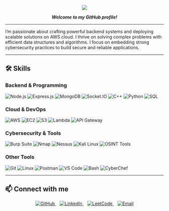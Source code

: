 <p align="center">
  <img src="https://img.shields.io/badge/Hi!%20I%27m%20Janithashri-000000?style=for-the-badge&logoColor=white&labelColor=000000&color=4f46e5&gradient=to-r&logo=data:image/svg+xml;base64,PHN2ZyBmaWxsPSIjZmZmIiB4bWxucz0iaHR0cDovL3d3dy53My5vcmcvMjAwMC9zdmciIHdpZHRoPSIxNiIgaGVpZ2h0PSIxNiI+PHBhdGggZD0iTTggMEMzLjU4IDAgMCAzLjU4IDAgOCAwIDEyLjQyIDMuNTggMTYgOCAxNiAxMi40MiAxNiAxNiAxMi40MiAxNiA4IDE2IDEyLjQyIDAgMTYiIGZpbGw9IndoaXRlIi8+PC9zdmc+"/>
</p>

<p align="center">
  <strong><em>Welcome to my GitHub profile!</em></strong>
</p>

---

I’m passionate about crafting powerful backend systems and deploying scalable solutions on AWS cloud.
I thrive on solving complex problems with efficient data structures and algorithms.
I focus on embedding strong cybersecurity practices to build secure and reliable applications.

---

## 🛠️ Skills

### Backend & Programming
![Node.js](https://img.shields.io/badge/-Node.js-000?&logo=node.js)
![Express.js](https://img.shields.io/badge/-Express.js-000?&logo=express)
![MongoDB](https://img.shields.io/badge/-MongoDB-000?&logo=mongodb)
![Socket.IO](https://img.shields.io/badge/-Socket.IO-000?&logo=socket.io)
![C++](https://img.shields.io/badge/-C++-000?&logo=c%2b%2b)
![Python](https://img.shields.io/badge/-Python-000?&logo=python)
![SQL](https://img.shields.io/badge/-MySQL-000?&logo=mysql)

### Cloud & DevOps
![AWS](https://img.shields.io/badge/-AWS-000?&logo=amazon-aws)
![EC2](https://img.shields.io/badge/-EC2-000?&logo=amazon-aws)
![S3](https://img.shields.io/badge/-S3-000?&logo=amazon-aws)
![Lambda](https://img.shields.io/badge/-Lambda-000?&logo=amazon-aws)
![API Gateway](https://img.shields.io/badge/-API%20Gateway-000?&logo=amazon-aws)

### Cybersecurity & Tools
![Burp Suite](https://img.shields.io/badge/-Burp_Suite-000?&logo=portswigger)
![Nmap](https://img.shields.io/badge/-Nmap-000?&logo=nmap)
![Nessus](https://img.shields.io/badge/-Nessus-000?&logo=nessus)
![Kali Linux](https://img.shields.io/badge/-Kali_Linux-000?&logo=kali-linux)
![OSINT Tools](https://img.shields.io/badge/-OSINT-000?&logo=google)

### Other Tools
![Git](https://img.shields.io/badge/-Git-000?&logo=git)
![Linux](https://img.shields.io/badge/-Linux-000?&logo=linux)
![Postman](https://img.shields.io/badge/-Postman-000?&logo=postman)
![VS Code](https://img.shields.io/badge/-VS_Code-000?&logo=visual-studio-code)
![Bash](https://img.shields.io/badge/-Bash-000?&logo=gnu-bash)
![CyberChef](https://img.shields.io/badge/-CyberChef-000?&logo=chef)

---

## 📫 Connect with me  
<p align="center">
  <a href="https://github.com/janihashri" target="_blank" rel="noopener noreferrer">
    <img alt="GitHub" src="https://img.shields.io/badge/GitHub-%2312100E.svg?style=flat&logo=github&logoColor=white" />
  </a> &nbsp;&nbsp;
  <a href="https://linkedin.com/in/janihashri" target="_blank" rel="noopener noreferrer">
    <img alt="LinkedIn" src="https://img.shields.io/badge/LinkedIn-%230077B5.svg?style=flat&logo=linkedin&logoColor=white" />
  </a> &nbsp;&nbsp;
  <a href="https://leetcode.com/janihashri" target="_blank" rel="noopener noreferrer">
    <img alt="LeetCode" src="https://img.shields.io/badge/LeetCode-%23000000.svg?style=flat&logo=leetcode&logoColor=orange" />
  </a> &nbsp;&nbsp;
  <a href="mailto:your.email@example.com" target="_blank" rel="noopener noreferrer">
    <img alt="Email" src="https://img.shields.io/badge/Email-%23D14836.svg?style=flat&logo=gmail&logoColor=white" />
  </a>
</p>
